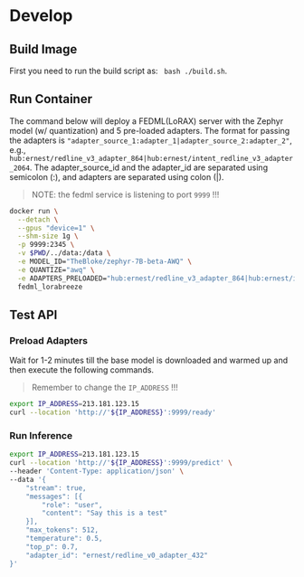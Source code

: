 
# Develop

## Build Image
First you need to run the build script as: ``` bash ./build.sh```.

## Run Container
The command below will deploy a FEDML(LoRAX) server with the Zephyr model (w/ quantization) and 5 pre-loaded adapters. 
The format for passing the adapters is `"adapter_source_1:adapter_1|adapter_source_2:adapter_2"`, 
e.g., `hub:ernest/redline_v3_adapter_864|hub:ernest/intent_redline_v3_adapter_2064`.
The adapter_source_id and the adapter_id are separated using semicolon (:), and adapters are separated using colon (|). 

> NOTE: the fedml service is listening to port `9999` !!!

```bash
docker run \
  --detach \
  --gpus "device=1" \
  --shm-size 1g \
  -p 9999:2345 \
  -v $PWD/../data:/data \
  -e MODEL_ID="TheBloke/zephyr-7B-beta-AWQ" \
  -e QUANTIZE="awq" \
  -e ADAPTERS_PRELOADED="hub:ernest/redline_v3_adapter_864|hub:ernest/intent_redline_v3_adapter_2064|hub:ernest/redline_v3_adapter_864|hub:ernest/redline_v2_adapter_400|hub:ernest/redline_v1_adapter_676|hub:ernest/redline_v0_adapter_432" \
  fedml_lorabreeze
```

## Test API
### Preload Adapters
Wait for 1-2 minutes till the base model is downloaded and warmed up and then execute the following commands.
> Remember to change the `IP_ADDRESS` !!!
```bash
export IP_ADDRESS=213.181.123.15
curl --location 'http://'${IP_ADDRESS}':9999/ready'
```

### Run Inference
```bash
export IP_ADDRESS=213.181.123.15
curl --location 'http://'${IP_ADDRESS}':9999/predict' \
--header 'Content-Type: application/json' \
--data '{ 
    "stream": true, 
    "messages": [{ 
        "role": "user", 
        "content": "Say this is a test" 
    }], 
    "max_tokens": 512,
    "temperature": 0.5,
    "top_p": 0.7,
    "adapter_id": "ernest/redline_v0_adapter_432"
}'
````